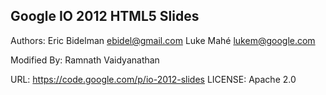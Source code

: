 ## Google IO 2012 HTML5 Slides

Authors: 
  Eric Bidelman <ebidel@gmail.com>
  Luke Mahé <lukem@google.com>
  
Modified By:
  Ramnath Vaidyanathan

URL: https://code.google.com/p/io-2012-slides
LICENSE: Apache 2.0